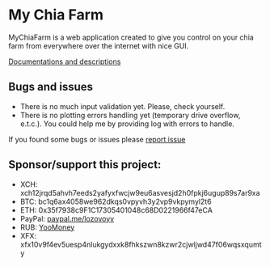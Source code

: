 # My Chia Farm

MyChiaFarm is a web application created to give you control on your chia farm from everywhere over the
internet with nice GUI.

[Documentations and descriptions](docs/README.md)

## Bugs and issues

- There is no much input validation yet. Please, check yourself.
- There is no plotting errors handling yet (temporary drive overflow, e.t.c.). You could help me by providing log with
  errors to handle.

If you found some bugs or issues please [report issue](https://github.com/lozovoyv/my-chia-farm/issues)

## Sponsor/support this project:

- XCH: xch12jrqd5ahvh7eeds2yafyxfwcjw9eu6asvesjd2h0fpkj6ugup89s7ar9xa
- BTC: bc1q6ax4058we962dkqs0vpyvh3y2vp9vkpymyl2t6
- ETH: 0x35f7938c9F1C17305401048c68D0221966f47eCA
- PayPal: [paypal.me/lozovoyv](https://paypal.me/lozovoyv)
- RUB: [YooMoney](https://sobe.ru/na/my_chia_farm)
- XFX: xfx10v9f4ev5uesp4nlukgydxxk8fhkszwn8kzwr2cjwljwd47f06wqsxqumty
